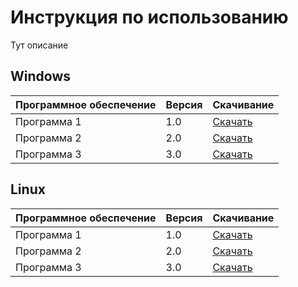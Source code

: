 # Инструкция по использованию

Тут описание

## Windows

| Программное обеспечение | Версия | Скачивание |
|------------------------|--------|------------|
| Программа 1            | 1.0    | [Скачать](ссылка_для_скачивания) |
| Программа 2            | 2.0    | [Скачать](ссылка_для_скачивания) |
| Программа 3            | 3.0    | [Скачать](ссылка_для_скачивания) |

## Linux

| Программное обеспечение | Версия | Скачивание |
|------------------------|--------|------------|
| Программа 1            | 1.0    | [Скачать](ссылка_для_скачивания) |
| Программа 2            | 2.0    | [Скачать](ссылка_для_скачивания) |
| Программа 3            | 3.0    | [Скачать](ссылка_для_скачивания) |

